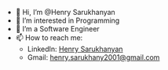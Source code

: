 - 👋 Hi, I’m @Henry Sarukhanyan
- 👀 I’m interested in Programming
- 🌱 I’m a Software Engineer
- 📫 How to reach me:
  - LinkedIn: [Henry Sarukhanyan](https://www.linkedin.com/in/henry-sarukhanyan/)
  - Gmail: henry.sarukhany2001@gmail.com


<!---
HenrySarukh/HenrySarukh is a ✨ special ✨ repository because its `README.md` (this file) appears on your GitHub profile.
You can click the Preview link to take a look at your changes.
--->
